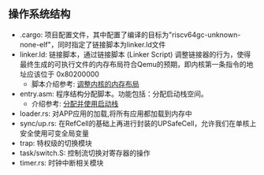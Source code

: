 ## 操作系统结构

* .cargo: 项目配置文件，其中配置了编译的目标为"riscv64gc-unknown-none-elf"，同时指定了链接脚本为linker.ld文件
* linker.ld: 链接脚本，通过链接脚本 (Linker Script) 调整链接器的行为，使得最终生成的可执行文件的内存布局符合Qemu的预期，即内核第一条指令的地址应该位于 0x80200000 
    * 脚本介绍参考: [调整内核的内存布局](http://rcore-os.cn/rCore-Tutorial-Book-v3/chapter1/4first-instruction-in-kernel2.html#id4)
* entry.asm: 程序结构分配脚本。功能包括：分配启动栈空间。
    * 介绍参考: [分配并使用启动栈](http://rcore-os.cn/rCore-Tutorial-Book-v3/chapter1/5support-func-call.html#jump-practice)
* loader.rs: 对APP应用的加载,将所有应用都加载到内存中
* sync/up.rs: 在RefCell的基础上再进行封装的UPSafeCell，允许我们在单核上安全使用可变全局变量
* trap: 特权级的切换模块
* task/switch.S: 控制流切换对寄存器的操作
* timer.rs: 时钟中断相关模块